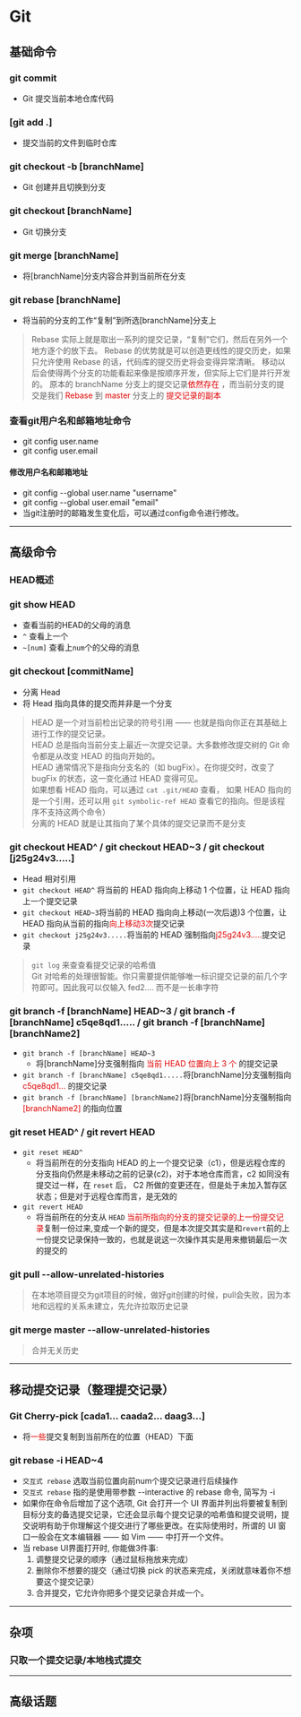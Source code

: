# Git

## 基础命令

### git commit

- Git 提交当前本地仓库代码

### [git add .]

- 提交当前的文件到临时仓库

### git checkout -b [branchName]

- Git 创建并且切换到分支

### git checkout [branchName]

- Git 切换分支

### git merge [branchName]

- 将[branchName]分支内容合并到当前所在分支

### git rebase [branchName]

- 将当前的分支的工作“复制”到所选[branchName]分支上

> Rebase 实际上就是取出一系列的提交记录，“复制”它们，然后在另外一个地方逐个的放下去。
> Rebase 的优势就是可以创造更线性的提交历史，如果只允许使用 Rebase 的话，代码库的提交历史将会变得异常清晰。
> 移动以后会使得两个分支的功能看起来像是按顺序开发，但实际上它们是并行开发的。
> 原本的 branchName 分支上的提交记录<font color="#error">依然存在</font> ，而当前分支的提交是我们 <font color="#error">Rebase</font> 到 <font color="#error">master</font> 分支上的 <font color="#error">提交记录的副本</font>  

### 查看git用户名和邮箱地址命令

- git config user.name
- git config user.email

#### 修改用户名和邮箱地址

- git config --global user.name "username"
- git config --global user.email "email"
- 当git注册时的邮箱发生变化后，可以通过config命令进行修改。

---

## 高级命令

### HEAD概述

### git show HEAD

- 查看当前的HEAD的父母的消息
- `^` 查看上一个
- `~[num]` 查看上`num`个的父母的消息

### git checkout [commitName]

- 分离 Head
- 将 Head 指向具体的提交而并非是一个分支

> HEAD 是一个对当前检出记录的符号引用 —— 也就是指向你正在其基础上进行工作的提交记录。  
> HEAD 总是指向当前分支上最近一次提交记录。大多数修改提交树的 Git 命令都是从改变 HEAD 的指向开始的。  
> HEAD 通常情况下是指向分支名的（如 bugFix）。在你提交时，改变了 bugFix 的状态，这一变化通过 HEAD 变得可见。  
> 如果想看 HEAD 指向，可以通过 `cat .git/HEAD` 查看， 如果 HEAD 指向的是一个引用，还可以用 `git symbolic-ref HEAD` 查看它的指向。但是该程序不支持这两个命令）  
> 分离的 HEAD 就是让其指向了某个具体的提交记录而不是分支  

### git checkout HEAD^ / git checkout HEAD~3 / git checkout [j25g24v3.....]

- Head 相对引用
- `git checkout HEAD^` 将当前的 HEAD 指向向上移动 1 个位置，让 HEAD 指向上一个提交记录
- `git checkout HEAD~3`将当前的 HEAD 指向向上移动(一次后退)3 个位置，让 HEAD 指向从当前的指向<font color="#error">向上移动3次</font>提交记录
- `git checkout j25g24v3.....`将当前的 HEAD 强制指向<font color="#error">j25g24v3.....</font>提交记录
  
> `git log` 来查查看提交记录的哈希值  
> Git 对哈希的处理很智能。你只需要提供能够唯一标识提交记录的前几个字符即可。因此我可以仅输入 fed2.... 而不是一长串字符  

### git branch -f [branchName] HEAD~3 / git branch -f [branchName] c5qe8qd1..... /  git branch -f [branchName] [branchName2]

- `git branch -f [branchName] HEAD~3`
  - 将[branchName]分支强制指向 <font color="#error">当前 HEAD 位置向上 3 个</font> 的提交记录
- `git branch -f [branchName] c5qe8qd1.....`将[branchName]分支强制指向 <font color="#error">c5qe8qd1...</font> 的提交记录
- `git branch -f [branchName] [branchName2]`将[branchName]分支强制指向 <font color="#error">[branchName2]</font> 的指向位置

### git reset HEAD^ / git revert HEAD

- `git reset HEAD^`
  - 将当前所在的分支指向 HEAD 的上一个提交记录（c1），但是远程仓库的分支指向仍然是未移动之前的记录(c2)，对于本地仓库而言，c2 如同没有提交过一样，在 `reset` 后， C2 所做的变更还在，但是处于未加入暂存区状态；但是对于远程仓库而言，是无效的
- `git revert HEAD`  
  - 将当前所在的分支从 `HEAD` <font color="#error">当前所指向的分支的提交记录的上一份提交记录</font>复制一份过来,变成一个新的提交，但是本次提交其实是和`revert`前的上一份提交记录保持一致的，也就是说这一次操作其实是用来撤销最后一次的提交的

### git pull --allow-unrelated-histories

> 在本地项目提交为git项目的时候，做好git创建的时候，pull会失败，因为本地和远程的关系未建立，先允许拉取历史记录

### git merge master --allow-unrelated-histories

> 合并无关历史
---

## 移动提交记录（整理提交记录）

### Git Cherry-pick  [cada1... caada2... daag3...]

- 将<font color="#error">一些</font>提交复制到当前所在的位置（HEAD）下面

### git rebase -i HEAD~4

- `交互式 rebase` 选取当前位置向前num个提交记录进行后续操作
- `交互式 rebase` 指的是使用带参数 --interactive 的 rebase 命令, 简写为 -i
- 如果你在命令后增加了这个选项, Git 会打开一个 UI 界面并列出将要被复制到目标分支的备选提交记录，它还会显示每个提交记录的哈希值和提交说明，提交说明有助于你理解这个提交进行了哪些更改。在实际使用时，所谓的 UI 窗口一般会在文本编辑器 —— 如 Vim —— 中打开一个文件。
- 当 rebase UI界面打开时, 你能做3件事:
  1. 调整提交记录的顺序（通过鼠标拖放来完成）
  2. 删除你不想要的提交（通过切换 pick 的状态来完成，关闭就意味着你不想要这个提交记录）
  3. 合并提交，它允许你把多个提交记录合并成一个。
  
---

## 杂项

### 只取一个提交记录/本地栈式提交

---

## 高级话题
